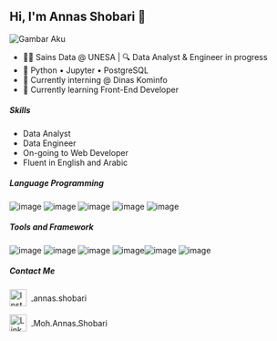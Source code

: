 ## Hi, I'm Annas Shobari 👋

![Gambar Aku](img/LinkedIn%20cover%20-%201.png)

- 👨‍🎓 Sains Data @ UNESA | 🔍 Data Analyst & Engineer in progress  
- 🧰 Python • Jupyter • PostgreSQL  
- 📡 Currently interning @ Dinas Kominfo
- 🌱 Currently learning Front-End Developer

##### Skills
- Data Analyst
- Data Engineer
- On-going to Web Developer
- Fluent in English and Arabic

##### Language Programming
![image](https://img.shields.io/badge/Python-FFD43B?style=for-the-badge&logo=python&logoColor=blue) ![image](https://img.shields.io/badge/PostgreSQL-316192?style=for-the-badge&logo=postgresql&logoColor=white) ![image](https://img.shields.io/badge/HTML5-E34F26?style=for-the-badge&logo=html5&logoColor=white) ![image](https://img.shields.io/badge/Tailwind_CSS-38B2AC?style=for-the-badge&logo=tailwind-css&logoColor=white) ![image](https://img.shields.io/badge/JavaScript-323330?style=for-the-badge&logo=javascript&logoColor=F7DF1E)

##### Tools and Framework
![image](https://img.shields.io/badge/Jupyter-F37626.svg?&style=for-the-badge&logo=Jupyter&logoColor=white) ![image](https://img.shields.io/badge/Pandas-2C2D72?style=for-the-badge&logo=pandas&logoColor=white) ![image](https://img.shields.io/badge/Numpy-777BB4?style=for-the-badge&logo=numpy&logoColor=white) 
![image](https://img.shields.io/badge/GitHub-100000?style=for-the-badge&logo=github&logoColor=white)![image](https://img.shields.io/badge/VSCode-0078D4?style=for-the-badge&logo=visual%20studio%20code&logoColor=white) ![image](https://img.shields.io/badge/Microsoft_Excel-217346?style=for-the-badge&logo=microsoft-excel&logoColor=white)

##### Contact Me 
<p>
  <a href="https://www.instagram.com/annas.shobari/" target="_blank">
    <img src="https://skillicons.dev/icons?i=instagram" alt="Instagram" height="30" style="vertical-align: middle; margin-right: 8px;"/>
    <span style="vertical-align: middle;">annas.shobari</span>
  </a>
</p>

<p>
  <a href="https://www.linkedin.com/in/moh-annas-shobari" target="_blank">
    <img src="https://skillicons.dev/icons?i=linkedin" alt="Linkedin" height="30" style="vertical-align: middle; margin-right: 8px;"/>
    <span style="vertical-align: middle;">Moh Annas Shobari</span>
  </a>
</p>

